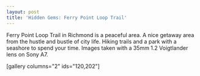 ```yaml
---
layout: post
title: 'Hidden Gems: Ferry Point Loop Trail'
---
```

Ferry Point Loop Trail in Richmond is a peaceful area. A nice getaway area from the hustle and bustle of city life. Hiking trails and a park with a seashore to spend your time. Images taken with a 35mm 1.2 Voigtlander lens on Sony A7.

[gallery columns="2" ids="120,202"]

